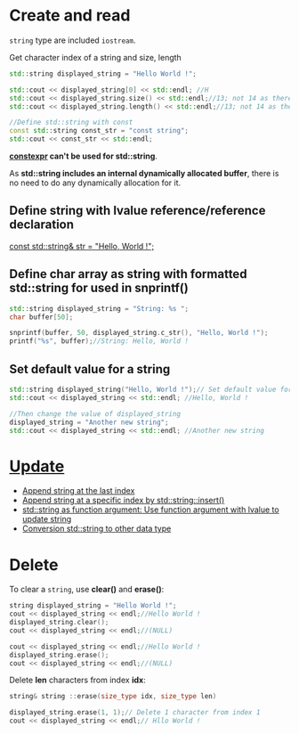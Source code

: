 # Create and read

``string`` type are included ``iostream``.

Get character index of a string and size, length

```cpp
std::string displayed_string = "Hello World !";

std::cout << displayed_string[0] << std::endl; //H
std::cout << displayed_string.size() << std::endl;//13; not 14 as there is no null delimiter as the last index
std::cout << displayed_string.length() << std::endl;//13; not 14 as there is no null delimiter as the last index

//Define std::string with const
const std::string const_str = "const string";
std::cout << const_str << std::endl;
```
**[constexpr](https://github.com/TranPhucVinh/Cplusplus/blob/master/Introduction/README.md#constexpr) can't be used for std::string**.

As **std::string includes an internal dynamically allocated buffer**, there is no need to do any dynamically allocation for it.

## Define string with lvalue reference/reference declaration

[const std::string& str = "Hello, World !";](https://github.com/TranPhucVinh/Cplusplus/blob/master/Physical%20layer/Memory/lvalue.md#define)

## Define char array as string with formatted std::string for used in snprintf()
```cpp
std::string displayed_string = "String: %s ";
char buffer[50];

snprintf(buffer, 50, displayed_string.c_str(), "Hello, World !");
printf("%s", buffer);//String: Hello, World ! 
 ```

## Set default value for a string

```cpp
std::string displayed_string("Hello, World !");// Set default value for displayed_string
std::cout << displayed_string << std::endl; //Hello, World !

//Then change the value of displayed_string
displayed_string = "Another new string";
std::cout << displayed_string << std::endl; //Another new string
```

# [Update](string%20update.md)
* [Append string at the last index](string%20update.md#append-string-at-the-last-index)
* [Append string at a specific index by std::string::insert()]()
* [std::string as function argument: Use function argument with lvalue to update string](string%20update.md#stdstring-as-function-argument-use-function-argument-with-lvalue-to-update-string)
* [Conversion std::string to other data type](string%20update.md#conversion)

# Delete

To clear a ``string``, use **clear()** and **erase()**:

```cpp
string displayed_string = "Hello World !";
cout << displayed_string << endl;//Hello World !
displayed_string.clear();
cout << displayed_string << endl;//(NULL)
```
```cpp
cout << displayed_string << endl;//Hello World !
displayed_string.erase();
cout << displayed_string << endl;//(NULL)
```
Delete **len** characters from index **idx**:
```cpp
string& string ::erase(size_type idx, size_type len)
```
```cpp
displayed_string.erase(1, 1);// Delete 1 character from index 1
cout << displayed_string << endl;// Hllo World !
```
